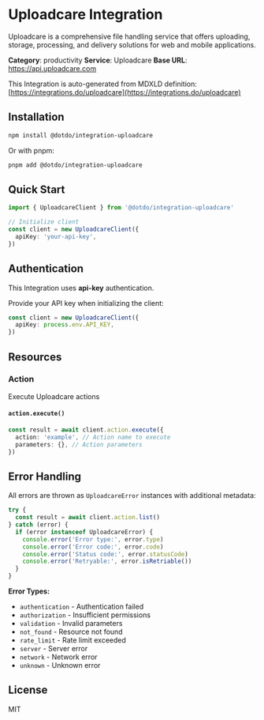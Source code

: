 # Uploadcare Integration

Uploadcare is a comprehensive file handling service that offers uploading, storage, processing, and delivery solutions for web and mobile applications.

**Category**: productivity
**Service**: Uploadcare
**Base URL**: https://api.uploadcare.com

This Integration is auto-generated from MDXLD definition: [https://integrations.do/uploadcare](https://integrations.do/uploadcare)

## Installation

```bash
npm install @dotdo/integration-uploadcare
```

Or with pnpm:

```bash
pnpm add @dotdo/integration-uploadcare
```

## Quick Start

```typescript
import { UploadcareClient } from '@dotdo/integration-uploadcare'

// Initialize client
const client = new UploadcareClient({
  apiKey: 'your-api-key',
})
```

## Authentication

This Integration uses **api-key** authentication.

Provide your API key when initializing the client:

```typescript
const client = new UploadcareClient({
  apiKey: process.env.API_KEY,
})
```

## Resources

### Action

Execute Uploadcare actions

#### `action.execute()`

```typescript
const result = await client.action.execute({
  action: 'example', // Action name to execute
  parameters: {}, // Action parameters
})
```

## Error Handling

All errors are thrown as `UploadcareError` instances with additional metadata:

```typescript
try {
  const result = await client.action.list()
} catch (error) {
  if (error instanceof UploadcareError) {
    console.error('Error type:', error.type)
    console.error('Error code:', error.code)
    console.error('Status code:', error.statusCode)
    console.error('Retryable:', error.isRetriable())
  }
}
```

**Error Types:**

- `authentication` - Authentication failed
- `authorization` - Insufficient permissions
- `validation` - Invalid parameters
- `not_found` - Resource not found
- `rate_limit` - Rate limit exceeded
- `server` - Server error
- `network` - Network error
- `unknown` - Unknown error

## License

MIT
